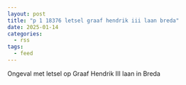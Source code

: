 ```yaml
---
layout: post
title: "p 1 18376 letsel graaf hendrik iii laan breda"
date: 2025-01-14
categories: 
  - rss
tags: 
  - feed
---
```


Ongeval met letsel op Graaf Hendrik III laan in Breda
